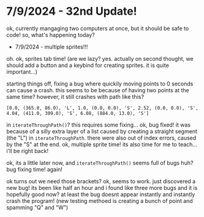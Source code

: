 # 7/9/2024 - 32nd Update!

ok, currently mangaging two computers at once, but it should be safe to code! so, what's happening today?

- 7/9/2024 - multiple sprites!!!

oh. ok, sprites tab time! (are we lazy? yes. actually on second thought, we should add a button and a keybind for creating sprites. it is quite important...)

starting things off, fixing a bug where quickily moving points to 0 seconds can cause a crash. this seems to be because of having two points at the same time? however, it still crashes with path like this?

```
[0.0, (365.0, 86.0), 'L', 1.0, (0.0, 0.0), 'S', 2.52, (0.0, 0.0), 'S', 4.04, (411.0, 309.0), 'S', 6.08, (884.0, 13.0), 'S']
``` 

in `iterateThroughPath()`? this requires some fixing... ok, bug fixed! it was because of a silly extra layer of a list caused by creating a straight segment (the "L") in `iterateThroughPath`. there were also out of index errors, caused by the "S" at the end. ok, multiple sprite time! its also time for me to teach... i'll be right back!

ok, its a little later now, and `iterateThroughPath()` seems full of bugs huh? bug fixing time! again!

ok turns out we need those brackets? ok, seems to work. just discovered a new bug! its been like half an hour and i found like three more bugs and it is hopefully good now? at least the bug doesnt appear instantly and instantly crash the program! (new testing methoed is creating a bunch of point and spamming "Q" and "W")